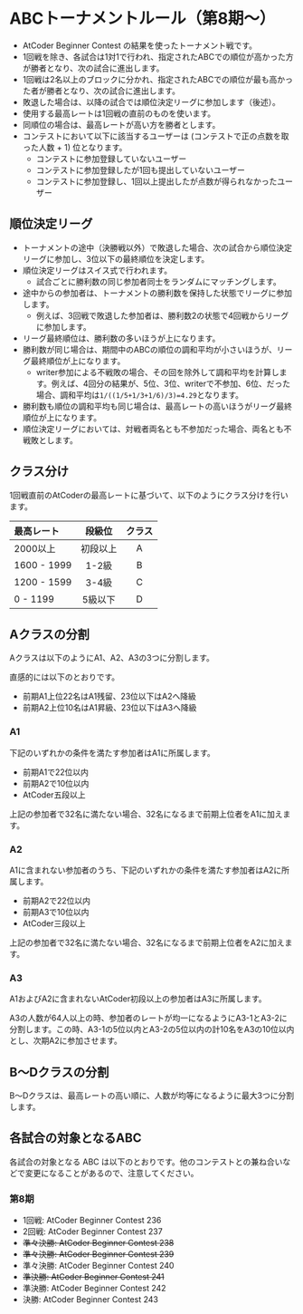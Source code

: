 # ABCトーナメントルール（第8期〜）

- AtCoder Beginner Contest の結果を使ったトーナメント戦です。
- 1回戦を除き、各試合は1対1で行われ、指定されたABCでの順位が高かった方が勝者となり、次の試合に進出します。
- 1回戦は2名以上のブロックに分かれ、指定されたABCでの順位が最も高かった者が勝者となり、次の試合に進出します。
- 敗退した場合は、以降の試合では順位決定リーグに参加します（後述）。
- 使用する最高レートは1回戦の直前のものを使います。
- 同順位の場合は、最高レートが高い方を勝者とします。
- コンテストにおいて以下に該当するユーザーは (コンテストで正の点数を取った人数 + 1) 位となります。
    - コンテストに参加登録していないユーザー
    - コンテストに参加登録したが1回も提出していないユーザー
    - コンテストに参加登録し、1回以上提出したが点数が得られなかったユーザー

## 順位決定リーグ

- トーナメントの途中（決勝戦以外）で敗退した場合、次の試合から順位決定リーグに参加し、3位以下の最終順位を決定します。
- 順位決定リーグはスイス式で行われます。
    - 試合ごとに勝利数の同じ参加者同士をランダムにマッチングします。
- 途中からの参加者は、トーナメントの勝利数を保持した状態でリーグに参加します。
    - 例えば、3回戦で敗退した参加者は、勝利数2の状態で4回戦からリーグに参加します。
- リーグ最終順位は、勝利数の多いほうが上になります。
- 勝利数が同じ場合は、期間中のABCの順位の調和平均が小さいほうが、リーグ最終順位が上になります。
    - writer参加による不戦敗の場合、その回を除外して調和平均を計算します。例えば、4回分の結果が、5位、3位、writerで不参加、6位、だった場合、調和平均は`1/((1/5+1/3+1/6)/3)=4.29`となります。
- 勝利数も順位の調和平均も同じ場合は、最高レートの高いほうがリーグ最終順位が上になります。
- 順位決定リーグにおいては、対戦者両名とも不参加だった場合、両名とも不戦敗とします。

## クラス分け

1回戦直前のAtCoderの最高レートに基づいて、以下のようにクラス分けを行います。

| 最高レート       | 段級位  | クラス |
|:------------|:----:|:---:|
| 2000以上      | 初段以上 |  A  |
| 1600 - 1999 | 1-2級 |  B  |
| 1200 - 1599 | 3-4級 |  C  |
| 0 - 1199    | 5級以下 |  D  |

## Aクラスの分割

Aクラスは以下のようにA1、A2、A3の3つに分割します。

直感的には以下のとおりです。

- 前期A1上位22名はA1残留、23位以下はA2へ降級
- 前期A2上位10名はA1昇級、23位以下はA3へ降級

### A1

下記のいずれかの条件を満たす参加者はA1に所属します。

- 前期A1で22位以内
- 前期A2で10位以内
- AtCoder五段以上

上記の参加者で32名に満たない場合、32名になるまで前期上位者をA1に加えます。

### A2

A1に含まれない参加者のうち、下記のいずれかの条件を満たす参加者はA2に所属します。

- 前期A2で22位以内
- 前期A3で10位以内
- AtCoder三段以上

上記の参加者で32名に満たない場合、32名になるまで前期上位者をA2に加えます。

### A3

A1およびA2に含まれないAtCoder初段以上の参加者はA3に所属します。

A3の人数が64人以上の時、参加者のレートが均一になるようにA3-1とA3-2に分割します。この時、A3-1の5位以内とA3-2の5位以内の計10名をA3の10位以内とし、次期A2に参加させます。

## B〜Dクラスの分割

B〜Dクラスは、最高レートの高い順に、人数が均等になるように最大3つに分割します。

## 各試合の対象となるABC

各試合の対象となる ABC は以下のとおりです。他のコンテストとの兼ね合いなどで変更になることがあるので、注意してください。

### 第8期

- 1回戦: AtCoder Beginner Contest 236
- 2回戦: AtCoder Beginner Contest 237
- ~~準々決勝: AtCoder Beginner Contest 238~~
- ~~準々決勝: AtCoder Beginner Contest 239~~
- 準々決勝: AtCoder Beginner Contest 240
- ~~準決勝: AtCoder Beginner Contest 241~~
- 準決勝: AtCoder Beginner Contest 242
- 決勝: AtCoder Beginner Contest 243
